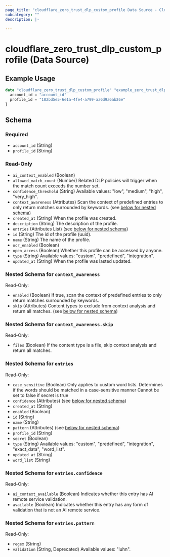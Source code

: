 ```yaml
---
page_title: "cloudflare_zero_trust_dlp_custom_profile Data Source - Cloudflare"
subcategory: ""
description: |-
  
---
```


# cloudflare_zero_trust_dlp_custom_profile (Data Source)



## Example Usage

```terraform
data "cloudflare_zero_trust_dlp_custom_profile" "example_zero_trust_dlp_custom_profile" {
  account_id = "account_id"
  profile_id = "182bd5e5-6e1a-4fe4-a799-aa6d9a6ab26e"
}
```

<!-- schema generated by tfplugindocs -->
## Schema

### Required

- `account_id` (String)
- `profile_id` (String)

### Read-Only

- `ai_context_enabled` (Boolean)
- `allowed_match_count` (Number) Related DLP policies will trigger when the match count exceeds the number set.
- `confidence_threshold` (String) Available values: "low", "medium", "high", "very_high".
- `context_awareness` (Attributes) Scan the context of predefined entries to only return matches surrounded by keywords. (see [below for nested schema](#nestedatt--context_awareness))
- `created_at` (String) When the profile was created.
- `description` (String) The description of the profile.
- `entries` (Attributes List) (see [below for nested schema](#nestedatt--entries))
- `id` (String) The id of the profile (uuid).
- `name` (String) The name of the profile.
- `ocr_enabled` (Boolean)
- `open_access` (Boolean) Whether this profile can be accessed by anyone.
- `type` (String) Available values: "custom", "predefined", "integration".
- `updated_at` (String) When the profile was lasted updated.

<a id="nestedatt--context_awareness"></a>
### Nested Schema for `context_awareness`

Read-Only:

- `enabled` (Boolean) If true, scan the context of predefined entries to only return matches surrounded by keywords.
- `skip` (Attributes) Content types to exclude from context analysis and return all matches. (see [below for nested schema](#nestedatt--context_awareness--skip))

<a id="nestedatt--context_awareness--skip"></a>
### Nested Schema for `context_awareness.skip`

Read-Only:

- `files` (Boolean) If the content type is a file, skip context analysis and return all matches.



<a id="nestedatt--entries"></a>
### Nested Schema for `entries`

Read-Only:

- `case_sensitive` (Boolean) Only applies to custom word lists.
Determines if the words should be matched in a case-sensitive manner
Cannot be set to false if secret is true
- `confidence` (Attributes) (see [below for nested schema](#nestedatt--entries--confidence))
- `created_at` (String)
- `enabled` (Boolean)
- `id` (String)
- `name` (String)
- `pattern` (Attributes) (see [below for nested schema](#nestedatt--entries--pattern))
- `profile_id` (String)
- `secret` (Boolean)
- `type` (String) Available values: "custom", "predefined", "integration", "exact_data", "word_list".
- `updated_at` (String)
- `word_list` (String)

<a id="nestedatt--entries--confidence"></a>
### Nested Schema for `entries.confidence`

Read-Only:

- `ai_context_available` (Boolean) Indicates whether this entry has AI remote service validation.
- `available` (Boolean) Indicates whether this entry has any form of validation that is not an AI remote service.


<a id="nestedatt--entries--pattern"></a>
### Nested Schema for `entries.pattern`

Read-Only:

- `regex` (String)
- `validation` (String, Deprecated) Available values: "luhn".


